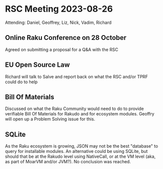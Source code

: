 # RSC Meeting 2023-08-26

Attending: Daniel, Geoffrey, Liz, Nick, Vadim, Richard

## Online Raku Conference on 28 October

Agreed on submitting a proposal for a Q&A with the RSC

## EU Open Source Law

Richard will talk to Salve and report back on what the RSC and/or TPRF could do to help

## Bill Of Materials

Discussed on what the Raku Community would need to do to provide verifiable Bill Of Materials for Rakudo and for ecosystem modules.  Geoffry will open up a Problem Solving issue for this.

## SQLite

As the Raku ecosystem is growing, JSON may not be the best "database" to query for installable modules.  An alternative could be using SQLite, but should that be at the Rakudo level using NativeCall, or at the VM level (aka, as part of MoarVM and/or JVM?).  No conclusion was reached.
